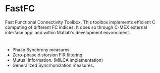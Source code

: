 # FastFC
Fast Functional Connectivity Toolbox. This toolbox implements efficient C computing of different FC indices. It does so through C-MEX external interface appi and within Matlab's development environment.
#
- Phase Synchrony measures.
- Zero-phase distorsion FIR filtering. 
- Mutual Information. (MILCA implementation)
- Generalized Syncrhonization measures.

